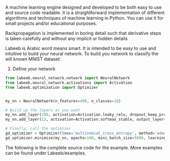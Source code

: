 A machine learning engine designed and developed to be both easy to use and source code readable. It is a straightforward implementation of different algorithms and techniques of machine learning in Python. You can use it for small projects and/or educational purposes.

Backpropagation is implemented in boring detail such that derivative steps is taken carefully and without any implicit or hidden 
details

Labeeb is Arabic word means smart. It is intended to be easy to use and intuitive to build your neural network.
To build you network to classify the will known MNIST dataset:
1. Define your network
```python
from labeeb.neural_network.network import NeuralNetwork
from labeeb.neural_network.activations import Activation
from labeeb.optimization import Optimizer


my_nn = NeuralNetwork(n_features=400, n_classes=10)

# Build up the layers as you want
my_nn.add_layer(100, activation=Activation.leaky_relu, dropout_keep_prob=1)    
my_nn.add_layer(12, activation=Activation.softmax_stable, output_layer=True)

# Finally, call the optimizer
gd_optimizer = Optimizer(loss='multinomial_cross_entropy', method='adam') # gd-with-momentum gradient-descent rmsprop adam
gd_optimizer.minimize(my_nn, epochs=100, mini_batch_size=5000, learning_rate=.1, regularization_parameter=0, dataset=mnist)
```

The following is the complete source code for the example. More examples can be found under Labeeb/examples.


